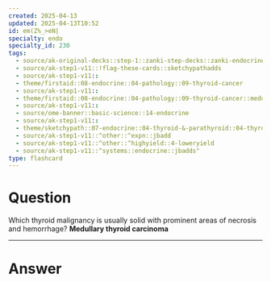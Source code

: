 ```yaml
---
created: 2025-04-13
updated: 2025-04-13T10:52
id: em(Z%_>eN|
specialty: endo
specialty_id: 230
tags:
  - source/ak-original-decks::step-1::zanki-step-decks::zanki-endocrine::endocrine-pathology
  - source/ak-step1-v11::!flag-these-cards::sketchypathadds
  - source/ak-step1-v11::
  - theme/firstaid::08-endocrine::04-pathology::09-thyroid-cancer
  - source/ak-step1-v11::
  - theme/firstaid::08-endocrine::04-pathology::09-thyroid-cancer::medullary-carcinoma
  - source/ak-step1-v11::
  - source/ome-banner::basic-science::14-endocrine
  - source/ak-step1-v11::
  - theme/sketchypath::07-endocrine::04-thyroid-&-parathyroid::04-thyroid-nodules-&-cancer
  - source/ak-step1-v11::^other::^expn::jbadd
  - source/ak-step1-v11::^other::^highyield::4-loweryield
  - source/ak-step1-v11::^systems::endocrine::jbadds"
type: flashcard
---
```


# Question
Which thyroid malignancy is usually solid with prominent areas of necrosis and hemorrhage?   **Medullary thyroid carcinoma**

---

# Answer
